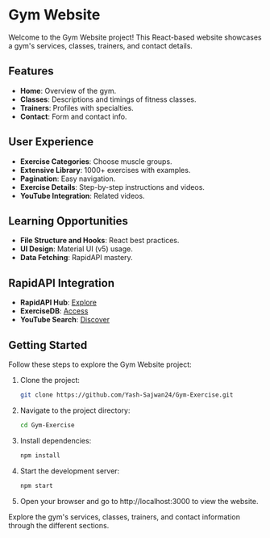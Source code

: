 # Gym Website

Welcome to the Gym Website project! This React-based website showcases a gym's services, classes, trainers, and contact details.

## Features

- **Home**: Overview of the gym.
- **Classes**: Descriptions and timings of fitness classes.
- **Trainers**: Profiles with specialties.
- **Contact**: Form and contact info.

## User Experience

- **Exercise Categories**: Choose muscle groups.
- **Extensive Library**: 1000+ exercises with examples.
- **Pagination**: Easy navigation.
- **Exercise Details**: Step-by-step instructions and videos.
- **YouTube Integration**: Related videos.

## Learning Opportunities

- **File Structure and Hooks**: React best practices.
- **UI Design**: Material UI (v5) usage.
- **Data Fetching**: RapidAPI mastery.

## RapidAPI Integration

- **RapidAPI Hub**: [Explore](https://rapidapi.com/hub?utm_source=youtube.com%2FJavaScriptMastery&utm_medium=referral&utm_campaign=DevRel%2F)
- **ExerciseDB**: [Access](https://rapidapi.com/justin-WFnsXH_t6/api/exercisedb?utm_source=youtube.com%2FJavaScriptMastery&utm_medium=referral&utm_campaign=DevRel)
- **YouTube Search**: [Discover](https://rapidapi.com/h0p3rwe/api/youtube-search-and-download?utm_source=youtube.com%2FJavaScriptMastery&utm_medium=referral&utm_campaign=DevRel)

## Getting Started

Follow these steps to explore the Gym Website project:

1. Clone the project:
   ```bash
   git clone https://github.com/Yash-Sajwan24/Gym-Exercise.git
   ```

2. Navigate to the project directory:
   ```bash
   cd Gym-Exercise
   ```
3. Install dependencies:
   ```bash
   npm install
   ```
4. Start the development server:
   ```bash
   npm start
   ```
5. Open your browser and go to http://localhost:3000 to view the website.

Explore the gym's services, classes, trainers, and contact information through the different sections.
   
